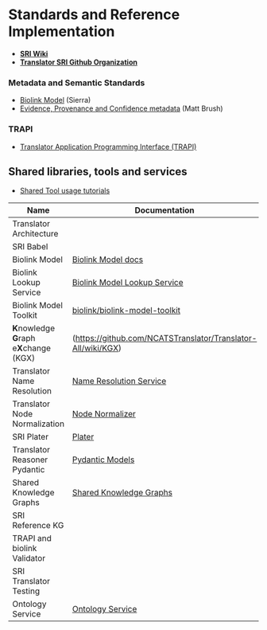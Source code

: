 # Standards and Reference Implementation

* **[SRI Wiki](https://github.com/NCATSTranslator/Translator-All/wiki/Standards-and-Reference-Implementation-(SRI))**  
* **[Translator SRI Github Organization](https://github.com/TranslatorSRI)**

### Metadata and Semantic Standards

* [Biolink Model](https://biolink.github.io/biolink-model/) (Sierra)
* [Evidence, Provenance and Confidence metadata](epc.md) (Matt Brush)

### TRAPI

* [Translator Application Programming Interface (TRAPI)](trapi.md)

## Shared libraries, tools and services

* [Shared Tool usage tutorials](../../development-guide/tutorials/index.md)

| Name                                       | Documentation                | Github Repository              |
|--------------------------------------------|------------------------------|--------------------------------|
| Translator Architecture                    |                              | [NCATSTranslator/TranslatorArchitecture](https://github.com/NCATSTranslator/TranslatorArchitecture) |
| SRI Babel	                                 || [TranslatorSRI/Babel](https://github.com/TranslatorSRI/Babel)                                                             |
| Biolink Model                              | [Biolink Model docs](https://biolink.github.io/biolink-model/)                                                            |                                                                                                    |
| Biolink Lookup Service                     | [Biolink Model Lookup Service](https://github.com/NCATSTranslator/Translator-All/wiki/Biolink-Lookup-Service)             | [TranslatorSRI/bl_lookup](https://github.com/TranslatorSRI/bl_lookup)                              |
| Biolink Model Toolkit                      | [biolink/biolink-model-toolkit](https://github.com/biolink/biolink-model-toolkit)                                         |
| **K**nowledge **G**raph e**X**change (KGX) | (https://github.com/NCATSTranslator/Translator-All/wiki/KGX)                                                              | [biolink/kgx](https://github.com/biolink/kgx)                                                      |
| Translator Name Resolution                 |[Name Resolution Service](https://github.com/NCATSTranslator/Translator-All/wiki/Name-Resolution-Service)| [TranslatorSRI/NameResolution](https://github.com/TranslatorSRI/NameResolution)                                           |
| Translator Node Normalization              |[Node Normalizer](https://github.com/NCATSTranslator/Translator-All/wiki/Node-Normalizer)| [TranslatorSRI/NodeNormalization](https://github.com/TranslatorSRI/NodeNormalization)                                     |
| SRI Plater                                 |     [Plater](https://github.com/NCATSTranslator/Translator-All/wiki/Plater)                                                                                                                      | [TranslatorSRI/Plater](https://github.com/TranslatorSRI/Plater)                                    |
| Translator Reasoner Pydantic               |[Pydantic Models](https://github.com/NCATSTranslator/Translator-All/wiki/Pydantic-Models) | [TranslatorSRI/reasoner-pydantic](https://github.com/TranslatorSRI/reasoner-pydantic)              |
|Shared Knowledge Graphs|[Shared Knowledge Graphs](https://github.com/NCATSTranslator/Translator-All/wiki/SRI-Shared-Knowledge-Graphs)||
| SRI Reference KG                           | | [TranslatorSRI/reference-kg](https://github.com/TranslatorSRI/reference-kg)                        |
| TRAPI and biolink Validator                || [NCATSTranslator/reasoner-validator](https://github.com/NCATSTranslator/reasoner-validator)                               |
| SRI Translator Testing                || [Translator Testing](./testing/index.md)                                                 |
| Ontology Service                           |[Ontology Service](https://github.com/NCATSTranslator/Translator-All/wiki/SRI-Ontology-Service)||
